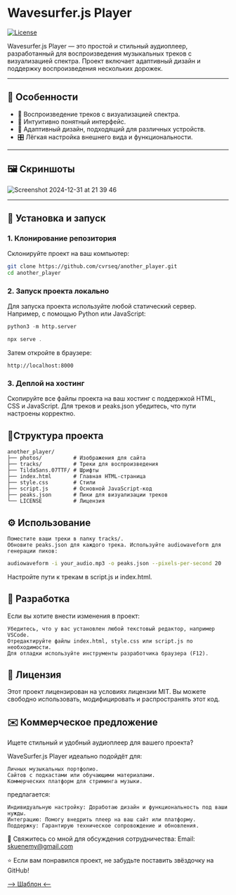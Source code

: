# Wavesurfer.js Player

[![License](https://img.shields.io/badge/license-MIT-blue.svg)](LICENSE)

Wavesurfer.js Player — это простой и стильный аудиоплеер, разработанный для воспроизведения музыкальных треков с визуализацией спектра. Проект включает адаптивный дизайн и поддержку воспроизведения нескольких дорожек.

---

## 📖 Особенности

- 🎵 Воспроизведение треков с визуализацией спектра.
- 🚀 Интуитивно понятный интерфейс.
- 📱 Адаптивный дизайн, подходящий для различных устройств.
- 🎛️ Лёгкая настройка внешнего вида и функциональности.

---

## 🖼️ Скриншоты

![Screenshot 2024-12-31 at 21 39 46](https://github.com/user-attachments/assets/9a0410d2-9349-43fe-9ffe-fde7c0dfab24)

---

## 🚀 Установка и запуск

### 1. Клонирование репозитория
Склонируйте проект на ваш компьютер:
```bash
git clone https://github.com/cvrseq/another_player.git
cd another_player
```
### 2. Запуск проекта локально

Для запуска проекта используйте любой статический сервер. Например, с помощью Python или JavaScript:
```python
python3 -m http.server
```
```javascript
npx serve .
```
Затем откройте в браузере:
```arduino
http://localhost:8000
```
### 3. Деплой на хостинг

Скопируйте все файлы проекта на ваш хостинг с поддержкой HTML, CSS и JavaScript. Для треков и peaks.json убедитесь, что пути настроены корректно.


## 📂Структура проекта
```plaintext
another_player/
├── photos/          # Изображения для сайта
├── tracks/          # Треки для воспроизведения
├── TildaSans.07TTF/ # Шрифты
├── index.html       # Главная HTML-страница
├── style.css        # Стили
├── script.js        # Основной JavaScript-код
├── peaks.json       # Пики для визуализации треков
└── LICENSE          # Лицензия
```

## ⚙️ Использование

    Поместите ваши треки в папку tracks/.
    Обновите peaks.json для каждого трека. Используйте audiowaveform для генерации пиков:
```bash
audiowaveform -i your_audio.mp3 -o peaks.json --pixels-per-second 20
```

Настройте пути к трекам в script.js и index.html.


## 🔧 Разработка

Если вы хотите внести изменения в проект:

    Убедитесь, что у вас установлен любой текстовый редактор, например VSCode.
    Отредактируйте файлы index.html, style.css или script.js по необходимости.
    Для отладки используйте инструменты разработчика браузера (F12).

## 📄 Лицензия

Этот проект лицензирован на условиях лицензии MIT. Вы можете свободно использовать, модифицировать и распространять этот код.
## ✉️ Коммерческое предложение

Ищете стильный и удобный аудиоплеер для вашего проекта?

WaveSurfer.js Player идеально подойдёт для:

    Личных музыкальных портфолио.
    Сайтов с подкастами или обучающими материалами.
    Коммерческих платформ для стриминга музыки.

предлагается:

    Индивидуальную настройку: Доработаю дизайн и функциональность под ваши нужды.
    Интеграцию: Помогу внедрить плеер на ваш сайт или платформу.
    Поддержку: Гарантирую техническое сопровождение и обновления.

💬 Свяжитесь со мной для обсуждения сотрудничества:
Email: skuenemy@gmail.com

⭐ Если вам понравился проект, не забудьте поставить звёздочку на GitHub!

[--> Шаблон <--](http://ивансуслин.рф/)
